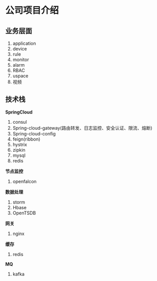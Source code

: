 # 公司项目介绍



## 业务层面

1. application
2. device
3. rule
4. monitor
5. alarm
6. RBAC
7. uspace
8. 视频



## 技术栈

**SpringCloud**

1. consul
2. Spring-cloud-gateway(路由转发、日志监控、安全认证、限流、熔断)
3. Spring-cloud-config
4. feign(ribbon)
5. hystrix
6. zipkin
7. mysql
8. redis



**节点监控**

1. openfalcon



**数据处理**

1. storm
2. Hbase
3. OpenTSDB



**网关**

1. nginx



**缓存**

1. redis



**MQ**

1. kafka



